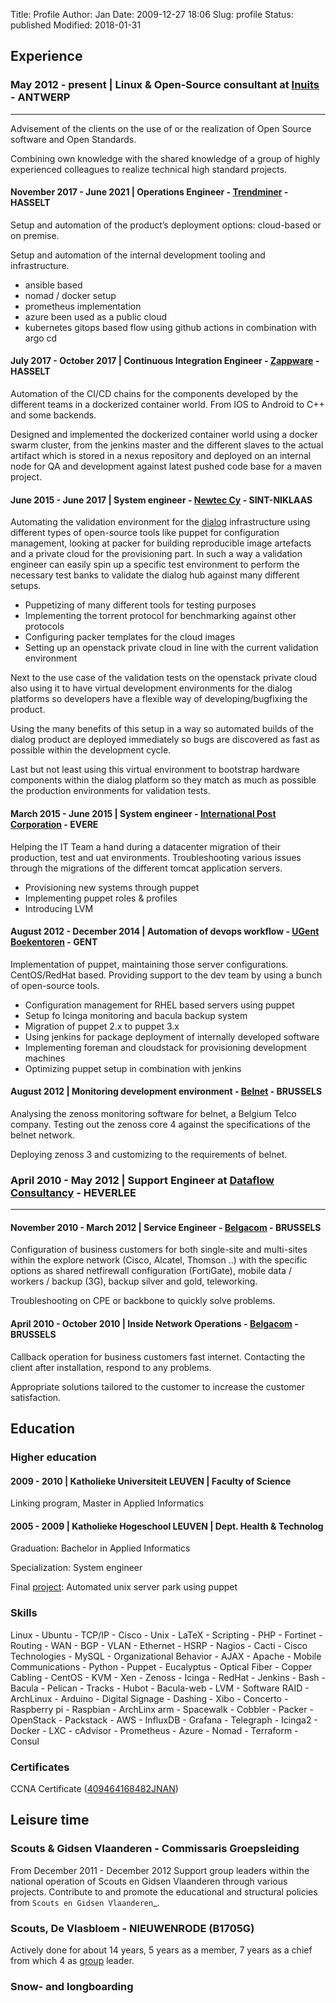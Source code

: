 Title: Profile
Author: Jan
Date: 2009-12-27 18:06
Slug: profile
Status: published
Modified: 2018-01-31

## Experience

### May 2012 - present | Linux & Open-Source consultant at [Inuits](https://inuits.eu) - ANTWERP
--------------------------------------------------------------------------
Advisement of the clients on the use of or the realization of Open Source software and Open Standards.

Combining own knowledge with the shared knowledge of a group of highly experienced colleagues to realize technical high standard projects.

#### November 2017 - June 2021 | Operations Engineer - [Trendminer](https://trendminer.com) - HASSELT

Setup and automation of the product’s deployment options: cloud-based or on premise.

Setup and automation of the internal development tooling and infrastructure.

* ansible based
* nomad / docker setup
* prometheus implementation
* azure been used as a public cloud
* kubernetes gitops based flow using github actions in combination with argo cd

#### July 2017 - October 2017 | Continuous Integration Engineer - [Zappware](https://zappware.com) - HASSELT

Automation of the CI/CD chains for the components developed by the different teams in a dockerized container world. From IOS to Android to C++ and some backends.

Designed and implemented the dockerized container world using a docker swarm cluster, from the jenkins master and the different slaves to the actual artifact which is stored in a nexus repository and deployed on an internal node for QA and development against latest pushed code base for a maven project.

#### June 2015 - June 2017 | System engineer - [Newtec Cy](http://www.newtec.eu) - SINT-NIKLAAS

Automating the validation environment for the [dialog](http://www.newtec.eu/product/newtec-dialog) infrastructure using different types of open-source tools like puppet for configuration management, looking at packer for building reproducible image artefacts and a private cloud for the provisioning part. In such a way a validation engineer can easily spin up a specific test environment to perform the necessary test banks to validate the dialog hub against many different setups.

* Puppetizing of many different tools for testing purposes
* Implementing the torrent protocol for benchmarking against other protocols
* Configuring packer templates for the cloud images
* Setting up an openstack private cloud in line with the current validation environment

Next to the use case of the validation tests on the openstack private cloud also using it to have virtual development environments for the dialog platforms so developers have a flexible way of developing/bugfixing the product.

Using the many benefits of this setup in a way so automated builds of the dialog product are deployed immediately so bugs are discovered as fast as possible within the development cycle.

Last but not least using this virtual environment to bootstrap hardware components within the dialog platform so they match as much as possible the production environments for validation tests.

#### March 2015 - June 2015 | System engineer - [International Post Corporation](http://www.ipc.be/) - EVERE

Helping the IT Team a hand during a datacenter migration of their production, test and uat environments. Troubleshooting various issues through the migrations of the different tomcat application servers.

* Provisioning new systems through puppet
* Implementing puppet roles & profiles
* Introducing LVM

#### August 2012 - December 2014 | Automation of devops workflow - [UGent Boekentoren](http://www.boekentoren.be) - GENT

Implementation of puppet, maintaining those server configurations. CentOS/RedHat based. Providing support to the dev team by using a bunch of open-source tools.

+ Configuration management for RHEL based servers using puppet
+ Setup fo Icinga monitoring and bacula backup system
+ Migration of puppet 2.x to puppet 3.x
+ Using jenkins for package deployment of internally developed software
+ Implementing foreman and cloudstack for provisioning development machines
+ Optimizing puppet setup in combination with jenkins

#### August 2012 | Monitoring development environment - [Belnet](http://www.belnet.be) - BRUSSELS

Analysing the zenoss monitoring software for belnet, a Belgium Telco company. Testing out the zenoss core 4 against the specifications of the belnet network.

Deploying zenoss 3 and customizing to the requirements of belnet.

### April 2010 - May 2012 | Support Engineer at [Dataflow Consultancy](http://www.dataflow.be) - HEVERLEE
------------------------------------------------------------------------------

#### November 2010 - March 2012 | Service Engineer - [Belgacom](https://www.proximus.be/nl/id_cl_explore/bedrijven-en-overheden/oplossingen/internet-en-netwerken/explore.html) - BRUSSELS

Configuration of business customers for both single-site and multi-sites within the explore network (Cisco, Alcatel, Thomson ..)
with the specific options as shared netfirewall configuration (FortiGate), mobile data / workers / backup (3G), backup silver and gold, teleworking.

Troubleshooting on CPE or backbone to quickly solve problems.

#### April 2010 - October 2010 | Inside Network Operations - [Belgacom](https://www.proximus.be/nl/id_cl_explore/bedrijven-en-overheden/oplossingen/internet-en-netwerken/explore.html) - BRUSSELS

Callback operation for business customers fast internet. Contacting the client after installation, respond to any problems.

Appropriate solutions tailored to the customer to increase the customer satisfaction.

## Education

### Higher education

#### 2009 - 2010 | Katholieke Universiteit LEUVEN | Faculty of Science

Linking program, Master in Applied Informatics

#### 2005 - 2009 | Katholieke Hogeschool LEUVEN | Dept. Health & Technolog

Graduation: Bachelor in Applied Informatics

Specialization: System engineer

Final [project](https://github.com/visibilityspots/endterm-project): Automated unix server park using puppet

### Skills

Linux - Ubuntu - TCP/IP - Cisco - Unix - LaTeX - Scripting - PHP - Fortinet - Routing - WAN - BGP - VLAN - Ethernet - HSRP - Nagios - Cacti - Cisco Technologies - MySQL - Organizational Behavior - AJAX - Apache - Mobile Communications - Python - Puppet - Eucalyptus - Optical Fiber - Copper Cabling - CentOS - KVM - Xen - Zenoss - Icinga - RedHat - Jenkins - Bash - Bacula - Pelican - Tracks - Hubot - Bacula-web - LVM - Software RAID - ArchLinux - Arduino - Digital Signage - Dashing - Xibo - Concerto - Raspberry pi - Raspbian - ArchLinx arm - Spacewalk - Cobbler - Packer - OpenStack - Packstack - AWS - InfluxDB - Grafana - Telegraph - Icinga2 - Docker - LXC - cAdvisor - Prometheus - Azure - Nomad - Terraform - Consul

### Certificates

CCNA Certificate ([409464168482JNAN](http://www.ciscocertificates.com/verify.cfm))

## Leisure time

### Scouts & Gidsen Vlaanderen - Commissaris Groepsleiding

From December 2011 - December 2012 Support group leaders within the national operation of Scouts en Gidsen Vlaanderen through various projects.
Contribute to and promote the educational and structural policies from `Scouts en Gidsen Vlaanderen`_.

### Scouts, De Vlasbloem - NIEUWENRODE (B1705G)

Actively done for about 14 years, 5 years as a member, 7 years as a chief from which 4 as [group](http://www.scoutsnieuwenrode.be) leader.

### Snow- and longboarding

